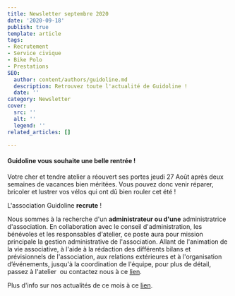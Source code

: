 ```yaml
---
title: Newsletter septembre 2020
date: '2020-09-18'
publish: true
template: article
tags:
- Recrutement
- Service civique
- Bike Polo
- Prestations
SEO:
  author: content/authors/guidoline.md
  description: Retrouvez toute l'actualité de Guidoline !
  date: ''
category: Newsletter
cover:
  src: ''
  alt: ''
  legend: ''
related_articles: []

---
```

#### **Guidoline vous souhaite une belle rentrée !**

Votre cher et tendre atelier a réouvert ses portes jeudi 27 Août après deux semaines de vacances bien méritées. Vous pouvez donc venir réparer, bricoler et lustrer vos vélos qui ont dû bien rouler cet été !

L'association Guidoline **recrute** !

Nous sommes à la recherche d'un **administrateur ou d'une** administratrice d'association. En collaboration avec le conseil d'administration, les bénévoles et les responsables d'atelier, ce poste aura pour mission principale la gestion administrative de l'association. Allant de l'animation de la vie associative, à l'aide à la rédaction des différents bilans et prévisionnels de l'association, aux relations extérieures et à l'organisation d’événements, jusqu'à la coordination de l'équipe, pour plus de détail, passez à l'atelier  ou contactez nous à ce [lien](mailto:contact@guidoline.com).

Plus d'info sur nos actualités de ce mois à ce [lien](http://kork.mjt.lu/nl2/kork/mh6zg.html?).